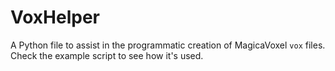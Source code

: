 # VoxHelper
 A Python file to assist in the programmatic creation of MagicaVoxel `vox` files.  
 Check the example script to see how it's used.